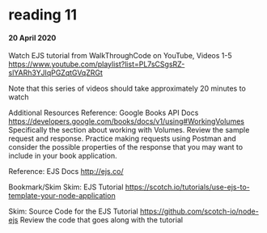 # reading 11
#### 20 April 2020
Watch EJS tutorial from WalkThroughCode on YouTube, Videos 1-5
https://www.youtube.com/playlist?list=PL7sCSgsRZ-slYARh3YJIqPGZqtGVqZRGt

Note that this series of videos should take approximately 20 minutes to watch

Additional Resources
Reference: Google Books API Docs
https://developers.google.com/books/docs/v1/using#WorkingVolumes
Specifically the section about working with Volumes. Review the sample request and response. Practice making requests using Postman and consider the possible properties of the response that you may want to include in your book application.

Reference: EJS Docs
http://ejs.co/

Bookmark/Skim
Skim: EJS Tutorial
https://scotch.io/tutorials/use-ejs-to-template-your-node-application

Skim: Source Code for the EJS Tutorial
https://github.com/scotch-io/node-ejs
Review the code that goes along with the tutorial
